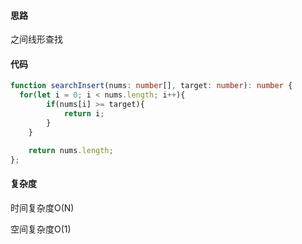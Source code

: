 #### 思路

之间线形查找



#### 代码

~~~typescript
function searchInsert(nums: number[], target: number): number {
  for(let i = 0; i < nums.length; i++){
        if(nums[i] >= target){
            return i;
        }
    }

    return nums.length;
};
~~~

#### 复杂度

时间复杂度O(N)

空间复杂度O(1)

